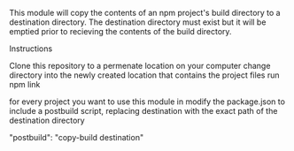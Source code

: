 This module will copy the contents of an npm project's build directory
to a destination directory.
The destination directory must exist but it will be emptied prior to
recieving the contents of the build directory.

Instructions

Clone this repository to a permenate location on your computer
change directory into the newly created location that contains the project files
run npm link

for every project you want to use this module in modify the package.json to include
a postbuild script, replacing destination with the exact path of the destination directory

"postbuild": "copy-build destination"